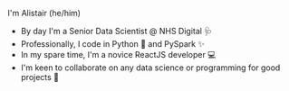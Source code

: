 I'm Alistair (he/him)

- By day I'm a Senior Data Scientist @ NHS Digital 🩺 
- Professionally, I code in Python 🐍 and PySpark ✨
- In my spare time, I'm a novice ReactJS developer 💻
- I'm keen to collaborate on any data science or programming for good projects 🙏


<!--
**Ahhj/Ahhj** is a ✨ _special_ ✨ repository because its `README.md` (this file) appears on your GitHub profile.

Here are some ideas to get you started:

- 🔭 I’m currently working on ...
- 🌱 I’m currently learning ...
- 👯 I’m looking to collaborate on ...
- 🤔 I’m looking for help with ...
- 💬 Ask me about ...
- 📫 How to reach me: ...
- 😄 Pronouns: ...
- ⚡ Fun fact: ...
-->
